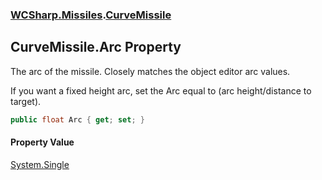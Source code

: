 ### [WCSharp.Missiles](WCSharp.Missiles.md 'WCSharp.Missiles').[CurveMissile](WCSharp.Missiles.CurveMissile.md 'WCSharp.Missiles.CurveMissile')

## CurveMissile.Arc Property

The arc of the missile. Closely matches the object editor arc values.  
  
If you want a fixed height arc, set the Arc equal to (arc height/distance to target).

```csharp
public float Arc { get; set; }
```

#### Property Value
[System.Single](https://docs.microsoft.com/en-us/dotnet/api/System.Single 'System.Single')